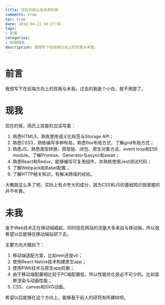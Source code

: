 ```yaml
---
title: 现在的我以及未来的我
comments: true
toc: true
date: 2018-04-11 10:27:02
tags:
- 前端
categories:
- 前端随笔
description: 我想写下在前端方向上的现我与未我。
---
```

# 前言
我想写下在前端方向上的现我与未我。过去的我是个小白，就不用提了。

# 现我
现在的我，简历上技能栏应该写着：
1. 熟悉HTML5，熟练使用语义化标签与Storage API；
2. 熟悉CSS3，熟练编写多种布局，熟悉flex布局方式，了解grid布局方式；
3. 熟悉JS，熟悉类型转换、原型链、闭包、原生对象方法、event loop和ES6 module，了解Promise、Generator与async和await；
4. 熟悉React和Redux，能够编写可复用组件，并熟练使用Jest测试代码；
5. 了解Webpack和Babel配置；
6. 了解HTTP相关知识，有解决跨域的经验。

大概就这么多了吧，实际上有点夸大的成分，因为CSS和JS的基础知识我掌握的并不牢靠。

# 未我
鉴于Web技术正在移动端崛起，同时现在网站的流量大多来自与移动端，所以我希望以后能够在移动端钻研下去。

主要方向大概如下：
1. 移动端适配方案，比如rem还是vh；
2. 使用React Native技术构建原生app；
3. 使用PWA技术与原生app抗衡；
4. 由于移动端配置相比较于PC端配置低，所以性能优化是必不可少的。比如首屏渲染与动画性能；
5. CSS、canvas和SVG动画。

希望以后能够在这个方向上，能够基于前人的研究有所建树吧。